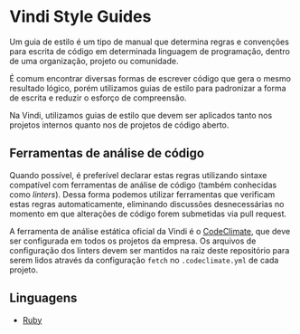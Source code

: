 # Vindi Style Guides

Um guia de estilo é um tipo de manual que determina regras e convenções para escrita de código em determinada linguagem de programação, dentro de uma organização, projeto ou comunidade.

É comum encontrar diversas formas de escrever código que gera o mesmo resultado lógico, porém utilizamos guias de estilo para padronizar a forma de escrita e reduzir o esforço de compreensão.

Na Vindi, utilizamos guias de estilo que devem ser aplicados tanto nos projetos internos quanto nos de projetos de código aberto.

## Ferramentas de análise de código

Quando possível, é preferível declarar estas regras utilizando sintaxe compatível com ferramentas de análise de código (também conhecidas como _linters_). Dessa forma podemos utilizar ferramentas que verificam estas regras automaticamente, eliminando discussões desnecessárias no momento em que alterações de código forem submetidas via pull request.

A ferramenta de análise estática oficial da Vindi é o [CodeClimate](https://codeclimate.com/), que deve ser configurada em todos os projetos da empresa.
Os arquivos de configuração dos linters devem ser mantidos na raiz deste repositório para serem lidos através da configuração `fetch` no `.codeclimate.yml` de cada projeto.

## Linguagens

- [Ruby](ruby/index.md)
